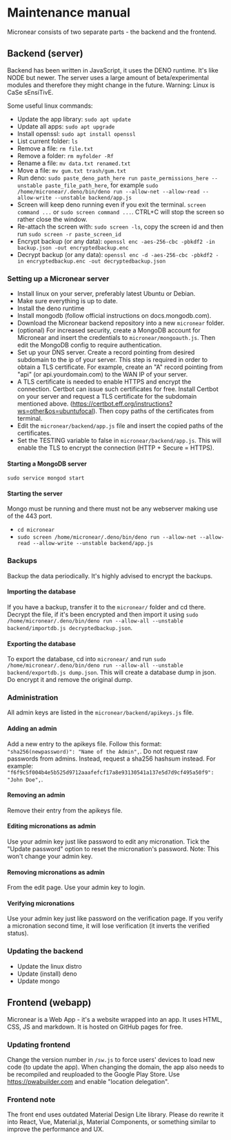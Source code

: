 # Maintenance manual
Micronear consists of two separate parts - the backend and the frontend.

## Backend (server)
Backend has been written in JavaScript, it uses the DENO runtime. It's like NODE but newer.
The server uses a large amount of beta/experimental modules and therefore they might change in the future.
Warning: Linux is CaSe sEnsiTivE.

Some useful linux commands:
- Update the app library: `sudo apt update`
- Update all apps: `sudo apt upgrade`
- Install openssl: `sudo apt install openssl`
- List current folder: `ls`
- Remove a file: `rm file.txt`
- Remove a folder: `rm myfolder -Rf`
- Rename a file: `mv data.txt renamed.txt`
- Move a file: `mv gum.txt trash/gum.txt`
- Run deno: `sudo paste_deno_path_here run paste_permissions_here --unstable paste_file_path_here`, for example `sudo /home/micronear/.deno/bin/deno run --allow-net --allow-read --allow-write --unstable backend/app.js`
- Screen will keep deno running even if you exit the terminal. `screen command ...` or `sudo screen command ...`. CTRL+C will stop the screen so rather close the window.
- Re-attach the screen with: `sudo screen -ls`, copy the screen id and then run `sudo screen -r paste_screen_id`
- Encrypt backup (or any data): `openssl enc -aes-256-cbc -pbkdf2 -in backup.json -out encryptedbackup.enc`
- Decrypt backup (or any data): `openssl enc -d -aes-256-cbc -pbkdf2 -in encryptedbackup.enc -out decryptedbackup.json`

### Setting up a Micronear server
- Install linux on your server, preferably latest Ubuntu or Debian.
- Make sure everything is up to date.
- Install the deno runtime
- Install mongodb (follow official instructions on docs.mongodb.com).
- Download the Micronear backend repository into a new `micronear` folder.
- (optional) For increased security, create a MongoDB account for Micronear and insert the credentials to `micronear/mongoauth.js`. Then edit the MongoDB config to require authentication.
- Set up your DNS server. Create a record pointing from desired subdomain to the ip of your server. This step is required in order to obtain a TLS certificate. For example, create an "A" record pointing from "api" (or api.yourdomain.com) to the WAN IP of your server.
- A TLS certificate is needed to enable HTTPS and encrypt the connection. Certbot can issue such certificates for free. Install Certbot on your server and request a TLS certificate for the subdomain mentioned above. (https://certbot.eff.org/instructions?ws=other&os=ubuntufocal). Then copy paths of the certificates from terminal.
- Edit the `micronear/backend/app.js` file and insert the copied paths of the certificates.
- Set the TESTING variable to false in `micronear/backend/app.js`. This will enable the TLS to encrypt the connection (HTTP + Secure = HTTPS).

#### Starting a MongoDB server
`sudo service mongod start`

#### Starting the server
Mongo must be running and there must not be any webserver making use of the 443 port.
- `cd micronear`
- `sudo screen /home/micronear/.deno/bin/deno run --allow-net --allow-read --allow-write --unstable backend/app.js`

### Backups
Backup the data periodically. It's highly advised to encrypt the backups.

#### Importing the database
If you have a backup, transfer it to the `micronear/` folder and cd there. Decrypt the file, if it's been encrypted and then import it using `sudo /home/micronear/.deno/bin/deno run --allow-all --unstable backend/importdb.js decryptedbackup.json`.

#### Exporting the database
To export the database, cd into `micronear/` and run `sudo /home/micronear/.deno/bin/deno run --allow-all --unstable backend/exportdb.js dump.json`. This will create a database dump in json. Do encrypt it and remove the original dump.

### Administration
All admin keys are listed in the `micronear/backend/apikeys.js` file.

#### Adding an admin
Add a new entry to the apikeys file. Follow this format: `"sha256(newpassword)": "Name of the Admin",`.
Do not request raw passwords from admins. Instead, request a sha256 hashsum instead. For example: `"f6f9c5f004b4e5b525d9712aaafefcf17a8e93130541a137e5d7d9cf495a50f9": "John Doe",`.

#### Removing an admin
Remove their entry from the apikeys file.

#### Editing micronations as admin
Use your admin key just like password to edit any micronation. Tick the "Update password" option to reset the micronation's password. Note: This won't change your admin key.

#### Removing micronations as admin
From the edit page. Use your admin key to login.

#### Verifying micronations
Use your admin key just like password on the verification page. If you verify a micronation second time, it will lose verification (it inverts the verified status).

### Updating the backend
- Update the linux distro
- Update (install) deno
- Update mongo

## Frontend (webapp)
Micronear is a Web App - it's a website wrapped into an app. It uses HTML, CSS, JS and markdown. It is hosted on GitHub pages for free.

### Updating frontend
Change the version number in `/sw.js` to force users' devices to load new code (to update the app).
When changing the domain, the app also needs to be recompiled and reuploaded to the Google Play Store. Use https://pwabuilder.com and enable "location delegation".

### Frontend note
The front end uses outdated Material Design Lite library. Please do rewrite it into React, Vue, Material.js, Material Components, or something similar to improve the performance and UX.